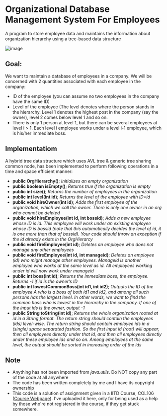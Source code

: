 # Organizational Database Management System For Employees
A program to store employee data and maintains the information about organization hierarchy using a tree-based data structure

![image](https://user-images.githubusercontent.com/66300465/167697023-4a59ff80-182f-49e1-9da9-9f15063d9414.png)

## Goal:
We want to maintain a database of employees in a company. We will be concerned with 2 quantities associated with each employee in the company:
 - ID of the employee (you can assume no two employees in the company have the same ID)
 - Level of the employee (The level denotes where the person stands in the hierarchy. Level 1 denotes the highest post in the company (say the owner), level 2 comes below level 1 and so on.
 - There is only 1 person at level 1, but there can be several employees at level i > 1. Each level i employee works under a level i-1 employee, which is his/her immediate boss.


## Implementatiom
A hybrid tree data structure which uses AVL tree & generic tree sharing common node, has been implemented to perform following operations in a time and space efficient manner:
 - **public OrgHierarchy()**; *Initializes an empty organization*
 - **public boolean isEmpty()**; *Returns true if the organization is empty*
 - **public int size()**; *Returns the number of employees in the organization*
 - **public int level(int id)**; *Returns the level of the employee with ID=id*
 - **public void hireOwner(int id)**; *Adds the first employee of the organization, which we call the owner. There is only one owner in an org who cannot be deleted*
 - **public void hireEmployee(int id, int bossid)**; *Adds a new employee whose ID is id. This employee will work under an existing employee whose ID is bossid (note that this automatically decides the level of id, it is one more than that of bossid). Your code should throw an exception if the id already exists in the OrgHierarcy*
 - **public void fireEmployee(int id)**; *Deletes an employee who does not manage any other employees*
 - **public void fireEmployee(int id, int manageid)**; *Deletes an employee (id) who might manage other employees. Manageid is another employee who works at the same level as id. All employees working under id will now work under manageid*
 - **public int boss(int id)**; *Returns the immediate boss, the employee. Returns -1 if id is the owner’s ID*
 - **public int lowestCommonBoss(int id1, int id2)**; *Outputs the ID of the employee A who is a boss of both id1 and id2, and among all such persons has the largest level. In other words, we want to find the common boss who is lowest in the hierarchy in the company. If one of the input ids is the owner, output -1*
 - **public String toString(int id)**; *Returns the whole organization rooted at id in a String format. The return string should contain the employees (ids) level-wise. The return string should contain employee ids in a (single) space separated fashion. So the first input id (root) will appear, then all employees directly under that id, and then all employees directly under these employee ids and so on. Among employees at the same level, the output should be sorted in increasing order of the ids*
 
 
 ## Note
 - Anything has not been imported from *java.utils*. Do NOT copy any part of the code at all anywhere
 - The code has been written completely by me and I have its copyright ownership
 - This code is a solution of assignment given in a IITD Course, COL106 ([Course Webpage](https://www.cse.iitd.ac.in/~parags/teaching/col106)). I've uploaded it here, only for being used as a help by those who're not registered in the course, if they get stuck somewhere.

